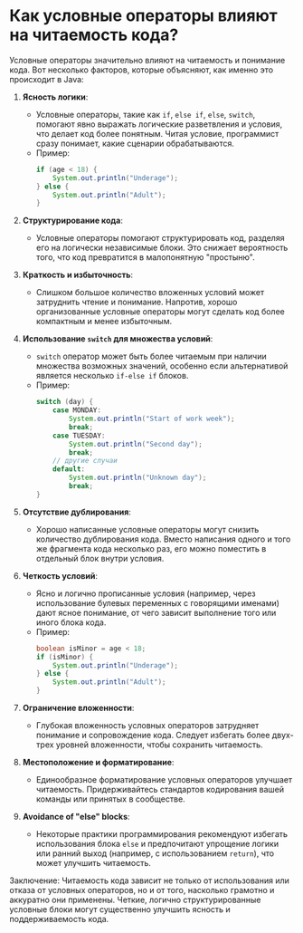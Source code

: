 # Как условные операторы влияют на читаемость кода?

Условные операторы значительно влияют на читаемость и понимание кода. Вот несколько факторов, которые объясняют, как именно это происходит в Java:

1. **Ясность логики**:
   - Условные операторы, такие как `if`, `else if`, `else`, `switch`, помогают явно выражать логические разветвления и условия, что делает код более понятным. Читая условие, программист сразу понимает, какие сценарии обрабатываются.
   - Пример:
     ```java
     if (age < 18) {
         System.out.println("Underage");
     } else {
         System.out.println("Adult");
     }
     ```

2. **Структурирование кода**:
   - Условные операторы помогают структурировать код, разделяя его на логически независимые блоки. Это снижает вероятность того, что код превратится в малопонятную "простыню".

3. **Краткость и избыточность**:
   - Слишком большое количество вложенных условий может затруднить чтение и понимание. Напротив, хорошо организованные условные операторы могут сделать код более компактным и менее избыточным.

4. **Использование `switch` для множества условий**:
   - `switch` оператор может быть более читаемым при наличии множества возможных значений, особенно если альтернативой является несколько `if-else if` блоков.
   - Пример:
     ```java
     switch (day) {
         case MONDAY:
             System.out.println("Start of work week");
             break;
         case TUESDAY:
             System.out.println("Second day");
             break;
         // другие случаи
         default:
             System.out.println("Unknown day");
             break;
     }
     ```

5. **Отсутствие дублирования**:
   - Хорошо написанные условные операторы могут снизить количество дублирования кода. Вместо написания одного и того же фрагмента кода несколько раз, его можно поместить в отдельный блок внутри условия.

6. **Четкость условий**:
   - Ясно и логично прописанные условия (например, через использование булевых переменных с говорящими именами) дают ясное понимание, от чего зависит выполнение того или иного блока кода.
   - Пример:
     ```java
     boolean isMinor = age < 18;
     if (isMinor) {
         System.out.println("Underage");
     } else {
         System.out.println("Adult");
     }
     ```

7. **Ограничение вложенности**:
   - Глубокая вложенность условных операторов затрудняет понимание и сопровождение кода. Следует избегать более двух-трех уровней вложенности, чтобы сохранить читаемость.

8. **Местоположение и форматирование**:
   - Единообразное форматирование условных операторов улучшает читаемость. Придерживайтесь стандартов кодирования вашей команды или принятых в сообществе.

9. **Avoidance of "else" blocks**:
   - Некоторые практики программирования рекомендуют избегать использования блока `else` и предпочитают упрощение логики или ранний выход (например, с использованием `return`), что может улучшить читаемость.

Заключение:
Читаемость кода зависит не только от использования или отказа от условных операторов, но и от того, насколько грамотно и аккуратно они применены. Четкие, логично структурированные условные блоки могут существенно улучшить ясность и поддерживаемость кода.